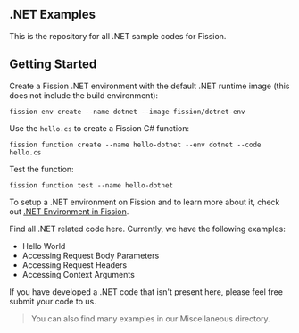 ## .NET Examples

This is the repository for all .NET sample codes for Fission.

## Getting Started

Create a Fission .NET environment with the default .NET runtime image (this does not include the build environment):

```
fission env create --name dotnet --image fission/dotnet-env
```

Use the `hello.cs` to create a Fission C# function:

```
fission function create --name hello-dotnet --env dotnet --code hello.cs 
```

Test the function:
```
fission function test --name hello-dotnet
```

To setup a .NET environment on Fission and to learn more about it, check out [.NET Environment in Fission](https://github.com/fission/environments/tree/master/dotnet).

Find all .NET related code here. Currently, we have the following examples:

- Hello World
- Accessing Request Body Parameters
- Accessing Request Headers
- Accessing Context Arguments
  
If you have developed a .NET code that isn't present here, please feel free submit your code to us.

> You can also find many examples in our Miscellaneous directory.
